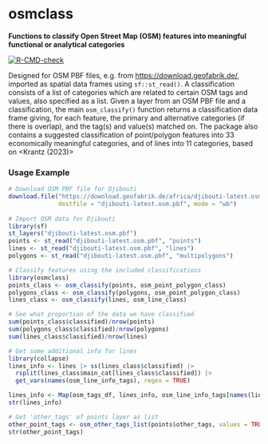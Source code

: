 # osmclass

**Functions to classify Open Street Map (OSM) features into meaningful functional or analytical categories**

<!-- badges: start -->
[![R-CMD-check](https://github.com/SebKrantz/osmclass/actions/workflows/R-CMD-check.yaml/badge.svg)](https://github.com/SebKrantz/osmclass/actions/workflows/R-CMD-check.yaml)
<!-- badges: end -->

Designed for OSM PBF files, e.g. from <https://download.geofabrik.de/>, imported as spatial data frames using `sf::st_read()`. A classification consists of a list of categories which are related to certain OSM tags and values, also specified as a list. Given a layer from an OSM PBF file and a classification, the main `osm_classify()` function returns a classification data frame giving, for each feature, the primary and alternative categories (if there is overlap), and the tag(s) and value(s) matched on. The package also contains a suggested classification of point/polygon features into 33 economically meaningful categories, and of lines into 11 categories, based on <Krantz (2023)>


### Usage Example
```r
# Download OSM PBF file for Djibouti
download.file("https://download.geofabrik.de/africa/djibouti-latest.osm.pbf", 
              destfile = "djibouti-latest.osm.pbf", mode = "wb")
              
# Import OSM data for Djibouti
library(sf)
st_layers("djibouti-latest.osm.pbf")
points <- st_read("djibouti-latest.osm.pbf", "points")
lines <- st_read("djibouti-latest.osm.pbf", "lines")
polygons <- st_read("djibouti-latest.osm.pbf", "multipolygons")

# Classify features using the included classifications
library(osmclass)
points_class <- osm_classify(points, osm_point_polygon_class)
polygons_class <- osm_classify(polygons, osm_point_polygon_class)
lines_class <- osm_classify(lines, osm_line_class)

# See what proportion of the data we have classified
sum(points_class$classified)/nrow(points)
sum(polygons_class$classified)/nrow(polygons)
sum(lines_class$classified)/nrow(lines)

# Get some additional info for lines
library(collapse)
lines_info <- lines |> ss(lines_class$classified) |>
  rsplit(lines_class$main_cat[lines_class$classified]) |>
  get_vars(names(osm_line_info_tags), regex = TRUE)

lines_info <- Map(osm_tags_df, lines_info, osm_line_info_tags[names(lines_info)])
str(lines_info)

# Get 'other_tags' of points layer as list
other_point_tags <- osm_other_tags_list(points$other_tags, values = TRUE)
str(other_point_tags)

```
